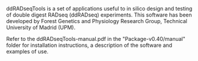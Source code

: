 ddRADseqTools is a set of applications useful to in silico design and testing of
double digest RADseq (ddRADseq) experiments. This software has been developed by
Forest Genetics and Physiology Research Group, Technical University of Madrid (UPM).

Refer to the ddRADseqTools-manual.pdf in the "Package-v0.40/manual" folder for installation
instructions, a description of the software and examples of use.
